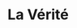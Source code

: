 ---
title: "La Vérité"
year: 1960
rating: 3.5
stars: "★★★½"
rewatched: false
permalink: "la-verite-1960"
watched_on: 2024-02-21
---